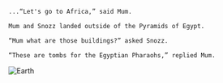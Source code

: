 ```markdown
...“Let's go to Africa,” said Mum.

Mum and Snozz landed outside of the Pyramids of Egypt.

“Mum what are those buildings?” asked Snozz.

“These are tombs for the Egyptian Pharaohs,” replied Mum.
```

![Earth](earth_image_url)